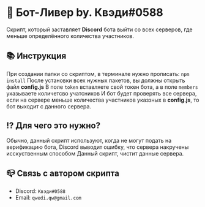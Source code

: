 # 🍩 Бот-Ливер by. Квэди#0588
Скрипт, который заставляет **Discord** бота выйти со всех серверов, где меньше определённого количества участников.

## 📚 Инструкция

При создании папки со скриптом, в терминале нужно прописать: `npm install`
После установки всех нужных пакетов, вы должны открыть файл **config.js**
В поле `token` вставляете свой токен бота, а в поле `members` указываете количетсво учатсников 
И бот будет проверять все сервера, если на сервере меньше количества участников указзных в **config.js**, то бот выходит с данного сервера.

## ⁉️ Для чего это нужно?
Обычно, данный скрипт используют, когда не могут подать на верификацию бота, Discord выводит ошибку, что сервера накручены исскуственным способом
Данный скрипт, чистит данные сервера. 

## 📪 Связь с автором скрипта
+ Discord: `Квэди#0588`
+ Email: `qwedi.qw@gmail.com`
